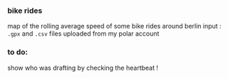 ### bike rides
map of the rolling average speed of some bike rides around berlin
input : ``.gpx`` and ``.csv`` files uploaded from my polar account


### to do:
show who was drafting by checking the heartbeat ! 
